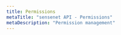 ```yaml
---
title: Permissions
metaTitle: "sensenet API - Permissions"
metaDescription: "Permission management"
---
```



